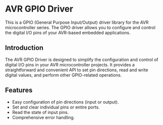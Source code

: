 # AVR GPIO Driver

This is a GPIO (General Purpose Input/Output) driver library for the AVR microcontroller series. The GPIO driver allows you to configure and control the digital I/O pins of your AVR-based embedded applications.


## Introduction

The AVR GPIO Driver is designed to simplify the configuration and control of digital I/O pins in your AVR microcontroller projects. It provides a straightforward and convenient API to set pin directions, read and write digital values, and perform other GPIO-related operations.

## Features

- Easy configuration of pin directions (input or output).
- Set and clear individual pins or entire ports.
- Read the state of input pins.
- Comprehensive error handling.
